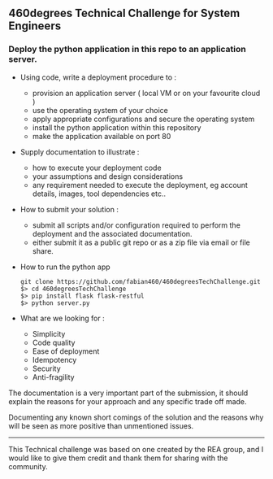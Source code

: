 ## 460degrees Technical Challenge for System Engineers

### Deploy the python application in this repo to an application server.

- Using code, write a deployment procedure to :
  - provision an application server ( local VM or on your favourite cloud )
  - use the operating system of your choice
  - apply appropriate configurations and secure the operating system
  - install the python application within this repository
  - make the application available on port 80

- Supply documentation to illustrate :
  - how to execute your deployment code
  - your assumptions and design considerations
  - any requirement needed to execute the deployment, eg account details, images, tool dependencies etc..

- How to submit your solution :
  - submit all scripts and/or configuration required to perform the deployment and the associated documentation.
  - either submit it as a public git repo or as a zip file via email or file share.

- How to run the python app

      git clone https://github.com/fabian460/460degreesTechChallenge.git
      $> cd 460degreesTechChallenge
      $> pip install flask flask-restful
      $> python server.py

- What are we looking for :
  - Simplicity
  - Code quality
  - Ease of deployment
  - Idempotency
  - Security
  - Anti-fragility

The documentation is a very important part of the submission, it should explain the reasons for your
approach and any specific trade off made.

Documenting any known short comings of the solution and the reasons why will be seen as more positive than unmentioned issues.

------------------------------------------------------------------------------------
This Technical challenge was based on one created by the REA group, and I would like to give them credit and thank them for sharing with the community.
